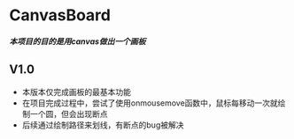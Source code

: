 # CanvasBoard

##### 本项目的目的是用canvas做出一个画板

## V1.0

- 本版本仅完成画板的最基本功能
- 在项目完成过程中，尝试了使用onmousemove函数中，鼠标每移动一次就绘制一个圆，但会出现断点
- 后续通过绘制路径来划线，有断点的bug被解决